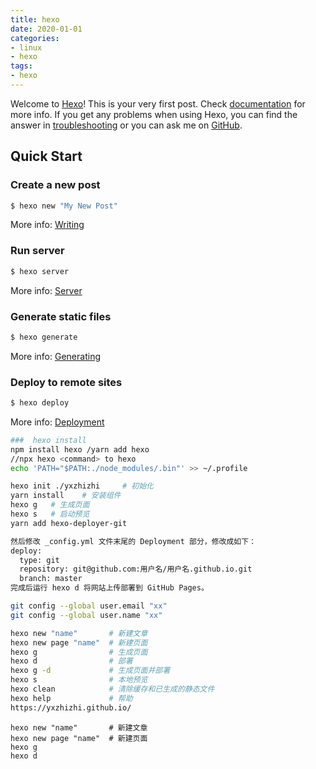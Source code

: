 ```yaml
---
title: hexo 
date: 2020-01-01
categories:
- linux
- hexo
tags:
- hexo
---
```

Welcome to [Hexo](https://hexo.io/)! This is your very first post. Check [documentation](https://hexo.io/docs/) for more info. If you get any problems when using Hexo, you can find the answer in [troubleshooting](https://hexo.io/docs/troubleshooting.html) or you can ask me on [GitHub](https://github.com/hexojs/hexo/issues).
<!--more-->
## Quick Start

### Create a new post

``` bash
$ hexo new "My New Post"
```

More info: [Writing](https://hexo.io/docs/writing.html)

### Run server

``` bash
$ hexo server
```

More info: [Server](https://hexo.io/docs/server.html)

### Generate static files

``` bash
$ hexo generate
```

More info: [Generating](https://hexo.io/docs/generating.html)

### Deploy to remote sites

``` bash
$ hexo deploy
```

More info: [Deployment](https://hexo.io/docs/one-command-deployment.html)

``` bash
###  hexo install
npm install hexo /yarn add hexo
//npx hexo <command> to hexo 
echo 'PATH="$PATH:./node_modules/.bin"' >> ~/.profile 

hexo init ./yxzhizhi     # 初始化
yarn install    # 安装组件
hexo g   # 生成页面
hexo s   # 启动预览
yarn add hexo-deployer-git

然后修改 _config.yml 文件末尾的 Deployment 部分，修改成如下：
deploy:
  type: git
  repository: git@github.com:用户名/用户名.github.io.git
  branch: master
完成后运行 hexo d 将网站上传部署到 GitHub Pages。

git config --global user.email "xx"
git config --global user.name "xx"

hexo new "name"       # 新建文章
hexo new page "name"  # 新建页面
hexo g                # 生成页面
hexo d                # 部署
hexo g -d             # 生成页面并部署
hexo s                # 本地预览
hexo clean            # 清除缓存和已生成的静态文件
hexo help             # 帮助
https://yxzhizhi.github.io/
```
```
hexo new "name"       # 新建文章
hexo new page "name"  # 新建页面
hexo g
hexo d

```